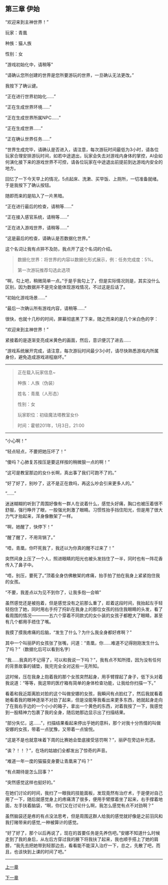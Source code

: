 ## 第三章 伊始

“欢迎来到主神世界！”

玩家：青凰

种族：猫人族

性别：女

"游戏初始化中，请稍等"

“请确认您所创建的世界是您所要游玩的世界，一旦确认无法更改。”

我按下了确认键。

“正在进行世界初始化……”

“正在生成世界环境……”

“正在生成世界所属NPC……”

“正在生成世界……”

“正在确认世界任务……”

“世界生成完毕，请确认是否进入，请注意，每次游玩时间最低为3小时，请各位玩家合理安排游玩时间，如若中途退出，玩家会失去对游戏内身体的掌控，AI会如何演化接下来的游戏世界不可控，请各位玩家在中途退出前提前到达游戏内安全的地方。

回忆了一下今天早上的情况，5点起床、洗漱、买早饭、上厕所，一切准备就绪。于是我按下了确认按钮。

随即而来的是陷入了一片黑暗。

“正在进行最后的检查，请稍等……”

“正在接入感官系统，请稍等……”

“正在进入游戏世界，请稍等……”

“这是最后的检查，请确认是否数据化世界。”

这个名词让我有点猝不及防，我点开了这个名词的介绍。

> 数据化世界：将世界的内容以数据化形式展示，例：任务完成度：5%。
>
> 第一次游玩推荐勾选此选项

“啊，勾上吧，稍微简单一点。”于是乎我勾上了，但是实际情况则是，其实没什么区别，因为数据并不是完全能体现游戏情况，不过这是后话了。

“初始化游戏场景……”

“最后一次确认所有游戏内容，请稍等……”

很快，也就十几秒的时间，屏幕彻底黑了下来，随之而来的是几个米白色的字：

“欢迎来到主神世界！”

紧接着的是逐渐变亮成米黄色的画面，然后，意识便沉了进去……

“游戏系统展开完成，请注意，每次游玩时间最少3小时，请尽快熟悉游戏内所属身份，避免造成游戏进程崩坏。”

____

> 正在载入玩家信息~
>
> 种族：人族（伪装）
>
> 姓名：青凰（人形态）
>
> 性别：女
>
> 玩家职位：初级魔法塔教室女仆
>
> 时间：霍顿201年，1月3日，21:00

____

“小心啊！”

“轻点轻点，不要把她压坏了！”

“傻吗？心肺复苏按压是要这样按的稍微狠一点的啊！”

“这可是教室那边的女仆长啊，真出事了我们可跑不了的。”

“好了好了，别吵了，这不是正在救吗，再这么吵会引来更多人的。”

“……”

迷迷糊糊的听到了周围好像有一群人在说着什么，感觉头好痛，胸口也被压着很不舒服，强行睁开了眼，一股强光刺激了眼睛。习惯性抬手挡住阳光，但是用了很大力气才抬起来，浑身像散架了一样。

“啊，她醒了，快停下！”

“醒了醒了，不用背锅了。”

“唔，青凰，你吓死我了，我还以为你真的醒不过来了！”

突然间身上压了一个人，照进眼睛的阳光也被头发挡住了一半，同时也有一阵花香传入了鼻子中。

“唔，别压，要死了。”顶着全身仿佛散架的疼痛，抬手拍了拍在我身上紧紧抱住我的女孩。

“不要，我差点以为见不到你了，让我多抱一会嘛”

虽然感觉还是被抱着，但是感觉没有之前那么重了，趁着这段时间，我抬起左手轻轻抱住了她，同时用右手捋了捋趴在我身上的那位女孩的挡住我眼睛的头发，看了看周围的情况————五六个穿着不同款式的女仆装的女孩子都瞪大了眼睛，甚至有几个都用手捂住了嘴。

我摸了摸我疼痛的后脑，“发生了什么？为什么我全身都好疼啊？”

其中一个叫丽萨的女孩张了张嘴，问道：“青凰，你……难道不记得刚刚发生什么了吗？”（数据化后可以看到名字）

“我……我真的不记得了，可以和我说一下吗？”，我有点不知所措，因为没有任何的背景故事的铺垫，我完完全全对这些一无所知。

这时候，压在我身上抱着我的那个女孩突然起身，用手臂撑起了身子，低下头对着我说道：“等等，我这带的医疗箱有简单的身体检查功能，让我给你扫描一下。”

看着和我近距离脸对脸的这个叫做安娜的女孩，我瞬间有点脸红了，然后我就看着她看着我的眼神逐渐不对劲了起来，但是没能等我看出来更多东西，她就起身走向了在我右手边的一个小小的箱子，拿出一个黄色的东西，对着我按了一下，我感觉到一股精神力包裹了我的全身，随后她那边显示出了扫描结果。

“部分失忆，这……”，扫描结果看起来停出乎她的意料，那个对我十分热情的叫做安娜的女孩，带着一点犹豫，又带着一点愉悦。

“这是不是也就意味着下周的比赛她会垫底接受惩罚啊？”，丽萨在旁边补充道。

“诶？！！？”，在场的姑娘们全都发出了惊奇的声音。

“难道一年一度的猫猫变身要让青凰来了吗？”

“有点期待是怎么回事？”

“突然感觉这样也挺好的。”

在她们讨论的时间，我扫了一眼我的技能面板，发现竟然有治疗术，于是便对自己用了一下，随后就感觉身上的疼痛清了很多，便用手臂撑着坐了起来，右手撑着地面，左手扶着脑袋，“啊，你们又在讨论什么啊，我怎么感觉有点不对劲啊？”

虽然脑袋还是疼的有点没法思考，但是周围这群人给我的感觉就好像是之前羽风和我打赌带来的感觉,一种被算计的感觉。

“好了好了，那个以后再说了，现在的首要任务是先养伤吧。”安娜不知道什么时候走到了我的身后，从左后方穿过我的腋下将我扶了起来，我也顺手搭上了她的肩膀，“我先去把她带到轻那边去，看看能不能深入治疗一下，总之，先散了吧，而且，也该快到上课的时间了吧。”

















































____

<p><a href="https://idck.github.io/book/002">上一章</a></p>

<p><a href="https://idck.github.io/book/004">下一章</a></p>
